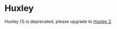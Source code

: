# Huxley

Huxley (1) is deprecated, please upgrade to [Huxley 2](https://github.com/jpsingleton/Huxley2).

